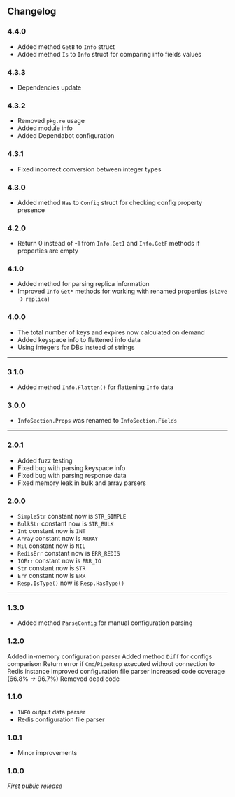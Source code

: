 ## Changelog

### 4.4.0

* Added method `GetB` to `Info` struct 
* Added method `Is` to `Info` struct for comparing info fields values

### 4.3.3

* Dependencies update

### 4.3.2

* Removed `pkg.re` usage
* Added module info
* Added Dependabot configuration

### 4.3.1

* Fixed incorrect conversion between integer types

### 4.3.0

* Added method `Has` to `Config` struct for checking config property presence

### 4.2.0

* Return 0 instead of -1 from `Info.GetI` and `Info.GetF` methods if properties are empty

### 4.1.0

* Added method for parsing replica information
* Improved `Info` `Get*` methods for working with renamed properties (`slave` → `replica`)

### 4.0.0

* The total number of keys and expires now calculated on demand
* Added keyspace info to flattened info data
* Using integers for DBs instead of strings

----

### 3.1.0

* Added method `Info.Flatten()` for flattening `Info` data

### 3.0.0

* `InfoSection.Props` was renamed to `InfoSection.Fields`

----

### 2.0.1

* Added fuzz testing
* Fixed bug with parsing keyspace info
* Fixed bug with parsing response data
* Fixed memory leak in bulk and array parsers

### 2.0.0

* `SimpleStr` constant now is `STR_SIMPLE`
* `BulkStr` constant now is `STR_BULK`
* `Int` constant now is `INT`
* `Array` constant now is `ARRAY`
* `Nil` constant now is `NIL`
* `RedisErr` constant now is `ERR_REDIS`
* `IOErr` constant now is `ERR_IO`
* `Str` constant now is `STR`
* `Err` constant now is `ERR`
* `Resp.IsType()` now is `Resp.HasType()`

----

### 1.3.0

* Added method `ParseConfig` for manual configuration parsing

### 1.2.0

Added in-memory configuration parser
Added method `Diff` for configs comparison
Return error if `Cmd`/`PipeResp` executed without connection to Redis instance
Improved configuration file parser
Increased code coverage (66.8% → 96.7%)
Removed dead code

### 1.1.0

* `INFO` output data parser
* Redis configuration file parser

### 1.0.1

* Minor improvements

### 1.0.0

_First public release_
